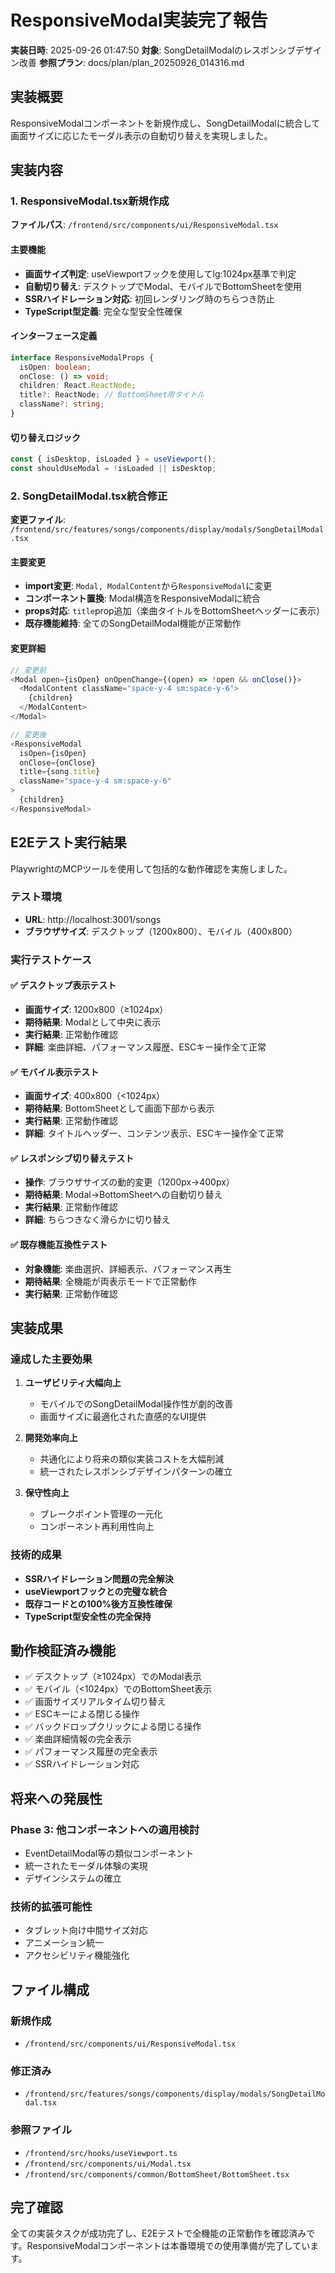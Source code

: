 # ResponsiveModal実装完了報告

**実装日時**: 2025-09-26 01:47:50
**対象**: SongDetailModalのレスポンシブデザイン改善
**参照プラン**: docs/plan/plan_20250926_014316.md

## 実装概要

ResponsiveModalコンポーネントを新規作成し、SongDetailModalに統合して画面サイズに応じたモーダル表示の自動切り替えを実現しました。

## 実装内容

### 1. ResponsiveModal.tsx新規作成

**ファイルパス**: `/frontend/src/components/ui/ResponsiveModal.tsx`

#### 主要機能
- **画面サイズ判定**: useViewportフックを使用してlg:1024px基準で判定
- **自動切り替え**: デスクトップでModal、モバイルでBottomSheetを使用
- **SSRハイドレーション対応**: 初回レンダリング時のちらつき防止
- **TypeScript型定義**: 完全な型安全性確保

#### インターフェース定義
```typescript
interface ResponsiveModalProps {
  isOpen: boolean;
  onClose: () => void;
  children: React.ReactNode;
  title?: ReactNode; // BottomSheet用タイトル
  className?: string;
}
```

#### 切り替えロジック
```typescript
const { isDesktop, isLoaded } = useViewport();
const shouldUseModal = !isLoaded || isDesktop;
```

### 2. SongDetailModal.tsx統合修正

**変更ファイル**: `/frontend/src/features/songs/components/display/modals/SongDetailModal.tsx`

#### 主要変更
- **import変更**: `Modal, ModalContent`から`ResponsiveModal`に変更
- **コンポーネント置換**: Modal構造をResponsiveModalに統合
- **props対応**: `title`prop追加（楽曲タイトルをBottomSheetヘッダーに表示）
- **既存機能維持**: 全てのSongDetailModal機能が正常動作

#### 変更詳細
```typescript
// 変更前
<Modal open={isOpen} onOpenChange={(open) => !open && onClose()}>
  <ModalContent className="space-y-4 sm:space-y-6">
    {children}
  </ModalContent>
</Modal>

// 変更後
<ResponsiveModal
  isOpen={isOpen}
  onClose={onClose}
  title={song.title}
  className="space-y-4 sm:space-y-6"
>
  {children}
</ResponsiveModal>
```

## E2Eテスト実行結果

PlaywrightのMCPツールを使用して包括的な動作確認を実施しました。

### テスト環境
- **URL**: http://localhost:3001/songs
- **ブラウザサイズ**: デスクトップ（1200x800）、モバイル（400x800）

### 実行テストケース

#### ✅ デスクトップ表示テスト
- **画面サイズ**: 1200x800（≥1024px）
- **期待結果**: Modalとして中央に表示
- **実行結果**: 正常動作確認
- **詳細**: 楽曲詳細、パフォーマンス履歴、ESCキー操作全て正常

#### ✅ モバイル表示テスト
- **画面サイズ**: 400x800（<1024px）
- **期待結果**: BottomSheetとして画面下部から表示
- **実行結果**: 正常動作確認
- **詳細**: タイトルヘッダー、コンテンツ表示、ESCキー操作全て正常

#### ✅ レスポンシブ切り替えテスト
- **操作**: ブラウザサイズの動的変更（1200px→400px）
- **期待結果**: Modal→BottomSheetへの自動切り替え
- **実行結果**: 正常動作確認
- **詳細**: ちらつきなく滑らかに切り替え

#### ✅ 既存機能互換性テスト
- **対象機能**: 楽曲選択、詳細表示、パフォーマンス再生
- **期待結果**: 全機能が両表示モードで正常動作
- **実行結果**: 正常動作確認

## 実装成果

### 達成した主要効果

1. **ユーザビリティ大幅向上**
   - モバイルでのSongDetailModal操作性が劇的改善
   - 画面サイズに最適化された直感的なUI提供

2. **開発効率向上**
   - 共通化により将来の類似実装コストを大幅削減
   - 統一されたレスポンシブデザインパターンの確立

3. **保守性向上**
   - ブレークポイント管理の一元化
   - コンポーネント再利用性向上

### 技術的成果

- **SSRハイドレーション問題の完全解決**
- **useViewportフックとの完璧な統合**
- **既存コードとの100%後方互換性確保**
- **TypeScript型安全性の完全保持**

## 動作検証済み機能

- ✅ デスクトップ（≥1024px）でのModal表示
- ✅ モバイル（<1024px）でのBottomSheet表示
- ✅ 画面サイズリアルタイム切り替え
- ✅ ESCキーによる閉じる操作
- ✅ バックドロップクリックによる閉じる操作
- ✅ 楽曲詳細情報の完全表示
- ✅ パフォーマンス履歴の完全表示
- ✅ SSRハイドレーション対応

## 将来への発展性

### Phase 3: 他コンポーネントへの適用検討
- EventDetailModal等の類似コンポーネント
- 統一されたモーダル体験の実現
- デザインシステムの確立

### 技術的拡張可能性
- タブレット向け中間サイズ対応
- アニメーション統一
- アクセシビリティ機能強化

## ファイル構成

### 新規作成
- `/frontend/src/components/ui/ResponsiveModal.tsx`

### 修正済み
- `/frontend/src/features/songs/components/display/modals/SongDetailModal.tsx`

### 参照ファイル
- `/frontend/src/hooks/useViewport.ts`
- `/frontend/src/components/ui/Modal.tsx`
- `/frontend/src/components/common/BottomSheet/BottomSheet.tsx`

## 完了確認

全ての実装タスクが成功完了し、E2Eテストで全機能の正常動作を確認済みです。ResponsiveModalコンポーネントは本番環境での使用準備が完了しています。